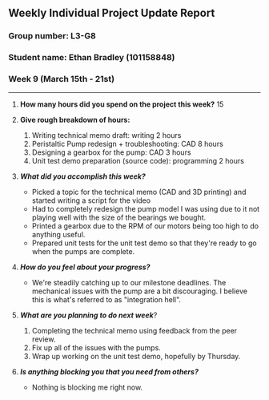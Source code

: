 ## Weekly Individual Project Update Report
### Group number: L3-G8
### Student name: Ethan Bradley (101158848)

### Week 9 (March 15th - 21st)
___
1. **How many hours did you spend on the project this week?** 15

2. **Give rough breakdown of hours:**
   1. Writing technical memo draft: writing 2 hours
   2. Peristaltic Pump redesign + troubleshooting: CAD 8 hours
   3. Designing a gearbox for the pump: CAD 3 hours
   4. Unit test demo preparation (source code): programming 2 hours

3. ***What did you accomplish this week?***
   - Picked a topic for the technical memo (CAD and 3D printing) and started writing a script for the video
   - Had to completely redesign the pump model I was using due to it not playing well with the size of the bearings we bought.
   - Printed a gearbox due to the RPM of our motors being too high to do anything useful.
   - Prepared unit tests for the unit test demo so that they're ready to go when the pumps are complete.
  
4. ***How do you feel about your progress?***
   - We're steadily catching up to our milestone deadlines. The mechanical issues with the pump are a bit discouraging.
   I believe this is what's referred to as "integration hell".

5. ***What are you planning to do next week***? 
   1. Completing the technical memo using feedback from the peer review.
   2. Fix up all of the issues with the pumps.
   3. Wrap up working on the unit test demo, hopefully by Thursday.
   

6. ***Is anything blocking you that you need from others?*** 
   - Nothing is blocking me right now.
